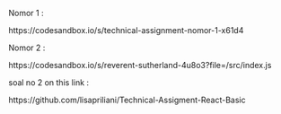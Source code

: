 <p>Nomor 1 :  </p>
https://codesandbox.io/s/technical-assignment-nomor-1-x61d4 
<p>Nomor 2 : </p>
https://codesandbox.io/s/reverent-sutherland-4u8o3?file=/src/index.js



<p>soal no 2 on this link :</p>
https://github.com/lisapriliani/Technical-Assigment-React-Basic
